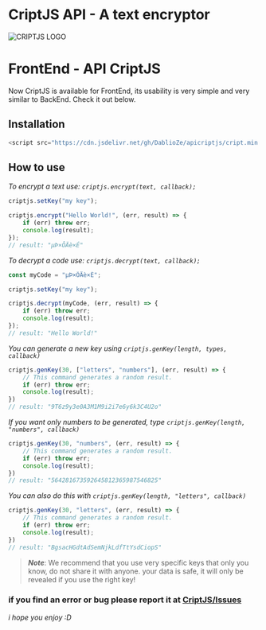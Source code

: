 # CriptJS API - A text encryptor

![CRIPTJS LOGO](https://i.ibb.co/KqSKs2x/20201225-165901.png)



<h1 id="FrontEnd">FrontEnd - API CriptJS</h1>

Now CriptJS is available for FrontEnd, its usability is very simple and very similar to BackEnd. Check it out below.

## Installation

```javascript
<script src="https://cdn.jsdelivr.net/gh/DablioZe/apicriptjs/cript.min.js"></script>
```

## How to use

_To encrypt a text use: `criptjs.encrypt(text, callback);`_

```javascript
criptjs.setKey("my key");

criptjs.encrypt("Hello World!", (err, result) => {
    if (err) throw err;
    console.log(result);
});
// result: "µÞ×ÔÄè×É"
```

_To decrypt a code use: `criptjs.decrypt(text, callback);`_

```javascript
const myCode = "µÞ×ÔÄè×É";

criptjs.setKey("my key");

criptjs.decrypt(myCode, (err, result) => {
    if (err) throw err;
    console.log(result);
});
// result: "Hello World!"
```

_You can generate a new key using `criptjs.genKey(length, types, callback)`_

```javascript
criptjs.genKey(30, ["letters", "numbers"], (err, result) => {
    // This command generates a random result.
    if (err) throw err;
    console.log(result);
})
// result: "9T6z9y3e0A3M1M9i2i7e6y6k3C4U2o"
```

_If you want only numbers to be generated, type `criptjs.genKey(length, "numbers", callback)`_

```javascript
criptjs.genKey(30, "numbers", (err, result) => {
    // This command generates a random result.
    if (err) throw err;
    console.log(result);
})
// result: "564281673592645812365987546825"
```

_You can also do this with `criptjs.genKey(length, "letters", callback)`_

```javascript
criptjs.genKey(30, "letters", (err, result) => {
    // This command generates a random result.
    if (err) throw err;
    console.log(result);
})
// result: "BgsacHGdtAdSemNjkLdfTtYsdCiopS"
```

> ***Note***: We recommend that you use very specific keys that only you know, do not share it with anyone. your data is safe, it will only be revealed if you use the right key! 

### if you find an error or bug please report it at [CriptJS/Issues](https://github.com/DablioZe/apicriptjs/issues)

_i hope you enjoy :D_



